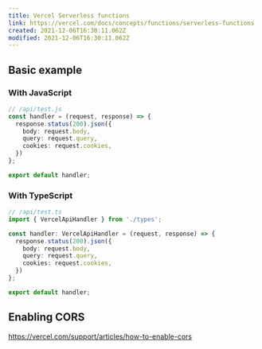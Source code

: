 ```yaml
---
title: Vercel Serverless functions
link: https://vercel.com/docs/concepts/functions/serverless-functions
created: 2021-12-06T16:30:11.062Z
modified: 2021-12-06T16:30:11.062Z
---
```


## Basic example

### With JavaScript

```ts
// /api/test.js
const handler = (request, response) => {
  response.status(200).json({
    body: request.body,
    query: request.query,
    cookies: request.cookies,
  })
};

export default handler;
```

### With TypeScript

```ts
// /api/test.ts
import { VercelApiHandler } from './types';

const handler: VercelApiHandler = (request, response) => {
  response.status(200).json({
    body: request.body,
    query: request.query,
    cookies: request.cookies,
  })
};

export default handler;
```

## Enabling CORS

https://vercel.com/support/articles/how-to-enable-cors